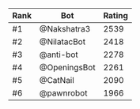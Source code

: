 Rank|Bot|Rating
---|---|---
#1|@Nakshatra3|2539
#2|@NilatacBot|2418
#3|@anti-bot|2278
#4|@OpeningsBot|2261
#5|@CatNail|2090
#6|@pawnrobot|1966
